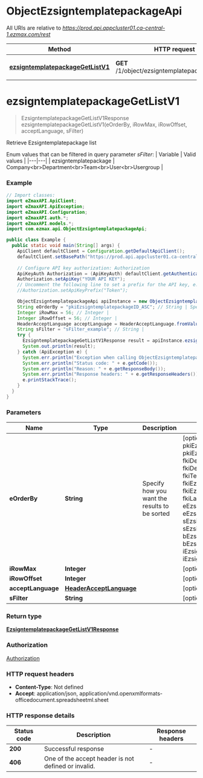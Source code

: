# ObjectEzsigntemplatepackageApi

All URIs are relative to *https://prod.api.appcluster01.ca-central-1.ezmax.com/rest*

Method | HTTP request | Description
------------- | ------------- | -------------
[**ezsigntemplatepackageGetListV1**](ObjectEzsigntemplatepackageApi.md#ezsigntemplatepackageGetListV1) | **GET** /1/object/ezsigntemplatepackage/getList | Retrieve Ezsigntemplatepackage list


<a name="ezsigntemplatepackageGetListV1"></a>
# **ezsigntemplatepackageGetListV1**
> EzsigntemplatepackageGetListV1Response ezsigntemplatepackageGetListV1(eOrderBy, iRowMax, iRowOffset, acceptLanguage, sFilter)

Retrieve Ezsigntemplatepackage list

Enum values that can be filtered in query parameter *sFilter*:  | Variable | Valid values | |---|---| | ezsigntemplatepackage | Company&lt;br&gt;Department&lt;br&gt;Team&lt;br&gt;User&lt;br&gt;Usergroup |

### Example
```java
// Import classes:
import eZmaxAPI.ApiClient;
import eZmaxAPI.ApiException;
import eZmaxAPI.Configuration;
import eZmaxAPI.auth.*;
import eZmaxAPI.models.*;
import com.ezmax.api.ObjectEzsigntemplatepackageApi;

public class Example {
  public static void main(String[] args) {
    ApiClient defaultClient = Configuration.getDefaultApiClient();
    defaultClient.setBasePath("https://prod.api.appcluster01.ca-central-1.ezmax.com/rest");
    
    // Configure API key authorization: Authorization
    ApiKeyAuth Authorization = (ApiKeyAuth) defaultClient.getAuthentication("Authorization");
    Authorization.setApiKey("YOUR API KEY");
    // Uncomment the following line to set a prefix for the API key, e.g. "Token" (defaults to null)
    //Authorization.setApiKeyPrefix("Token");

    ObjectEzsigntemplatepackageApi apiInstance = new ObjectEzsigntemplatepackageApi(defaultClient);
    String eOrderBy = "pkiEzsigntemplatepackageID_ASC"; // String | Specify how you want the results to be sorted
    Integer iRowMax = 56; // Integer | 
    Integer iRowOffset = 56; // Integer | 
    HeaderAcceptLanguage acceptLanguage = HeaderAcceptLanguage.fromValue("*"); // HeaderAcceptLanguage | 
    String sFilter = "sFilter_example"; // String | 
    try {
      EzsigntemplatepackageGetListV1Response result = apiInstance.ezsigntemplatepackageGetListV1(eOrderBy, iRowMax, iRowOffset, acceptLanguage, sFilter);
      System.out.println(result);
    } catch (ApiException e) {
      System.err.println("Exception when calling ObjectEzsigntemplatepackageApi#ezsigntemplatepackageGetListV1");
      System.err.println("Status code: " + e.getCode());
      System.err.println("Reason: " + e.getResponseBody());
      System.err.println("Response headers: " + e.getResponseHeaders());
      e.printStackTrace();
    }
  }
}
```

### Parameters

Name | Type | Description  | Notes
------------- | ------------- | ------------- | -------------
 **eOrderBy** | **String**| Specify how you want the results to be sorted | [optional] [enum: pkiEzsigntemplatepackageID_ASC, pkiEzsigntemplatepackageID_DESC, fkiDepartmentID_ASC, fkiDepartmentID_DESC, fkiTeamID_ASC, fkiTeamID_DESC, fkiEzsignfoldertypeID_ASC, fkiEzsignfoldertypeID_DESC, fkiLanguageID_ASC, fkiLanguageID_DESC, eEzsigntemplatepackageType_ASC, eEzsigntemplatepackageType_DESC, sEzsigntemplatepackageDescription_ASC, sEzsigntemplatepackageDescription_DESC, bEzsigntemplatepackageIsactive_ASC, bEzsigntemplatepackageIsactive_DESC, iEzsigntemplatepackagemembership_ASC, iEzsigntemplatepackagemembership_DESC]
 **iRowMax** | **Integer**|  | [optional]
 **iRowOffset** | **Integer**|  | [optional]
 **acceptLanguage** | [**HeaderAcceptLanguage**](.md)|  | [optional] [enum: *, en, fr]
 **sFilter** | **String**|  | [optional]

### Return type

[**EzsigntemplatepackageGetListV1Response**](EzsigntemplatepackageGetListV1Response.md)

### Authorization

[Authorization](../README.md#Authorization)

### HTTP request headers

 - **Content-Type**: Not defined
 - **Accept**: application/json, application/vnd.openxmlformats-officedocument.spreadsheetml.sheet

### HTTP response details
| Status code | Description | Response headers |
|-------------|-------------|------------------|
**200** | Successful response |  -  |
**406** | One of the accept header is not defined or invalid. |  -  |

